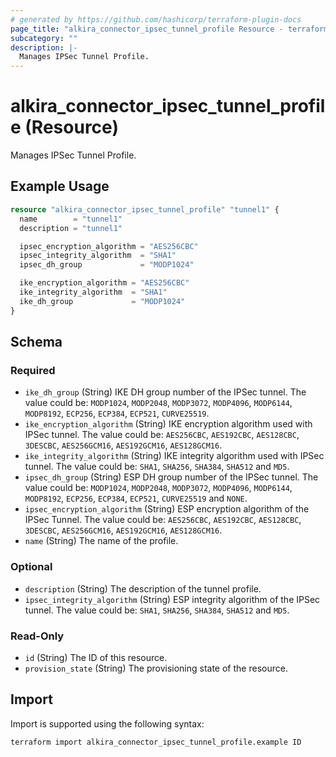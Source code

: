 ```yaml
---
# generated by https://github.com/hashicorp/terraform-plugin-docs
page_title: "alkira_connector_ipsec_tunnel_profile Resource - terraform-provider-alkira"
subcategory: ""
description: |-
  Manages IPSec Tunnel Profile.
---
```


# alkira_connector_ipsec_tunnel_profile (Resource)

Manages IPSec Tunnel Profile.

## Example Usage

```terraform
resource "alkira_connector_ipsec_tunnel_profile" "tunnel1" {
  name        = "tunnel1"
  description = "tunnel1"

  ipsec_encryption_algorithm = "AES256CBC"
  ipsec_integrity_algorithm  = "SHA1"
  ipsec_dh_group             = "MODP1024"

  ike_encryption_algorithm = "AES256CBC"
  ike_integrity_algorithm  = "SHA1"
  ike_dh_group             = "MODP1024"
}
```

<!-- schema generated by tfplugindocs -->
## Schema

### Required

- `ike_dh_group` (String) IKE DH group number of the IPSec tunnel. The value could be: `MODP1024`, `MODP2048`, `MODP3072`, `MODP4096`, `MODP6144`, `MODP8192`, `ECP256`, `ECP384`, `ECP521`, `CURVE25519`.
- `ike_encryption_algorithm` (String) IKE encryption algorithm used with IPSec tunnel. The value could be: `AES256CBC`, `AES192CBC`, `AES128CBC`, `3DESCBC`, `AES256GCM16`, `AES192GCM16`, `AES128GCM16`.
- `ike_integrity_algorithm` (String) IKE integrity algorithm used with IPSec tunnel. The value could be: `SHA1`, `SHA256`, `SHA384`, `SHA512` and `MD5`.
- `ipsec_dh_group` (String) ESP DH group number of the IPSec tunnel. The value could be: `MODP1024`, `MODP2048`, `MODP3072`, `MODP4096`, `MODP6144`, `MODP8192`, `ECP256`, `ECP384`, `ECP521`, `CURVE25519` and `NONE`.
- `ipsec_encryption_algorithm` (String) ESP encryption algorithm of the IPSec Tunnel. The value could be: `AES256CBC`, `AES192CBC`, `AES128CBC`, `3DESCBC`, `AES256GCM16`, `AES192GCM16`, `AES128GCM16`.
- `name` (String) The name of the profile.

### Optional

- `description` (String) The description of the tunnel profile.
- `ipsec_integrity_algorithm` (String) ESP integrity algorithm of the IPSec tunnel. The value could be: `SHA1`, `SHA256`, `SHA384`, `SHA512` and `MD5`.

### Read-Only

- `id` (String) The ID of this resource.
- `provision_state` (String) The provisioning state of the resource.

## Import

Import is supported using the following syntax:

```shell
terraform import alkira_connector_ipsec_tunnel_profile.example ID
```
